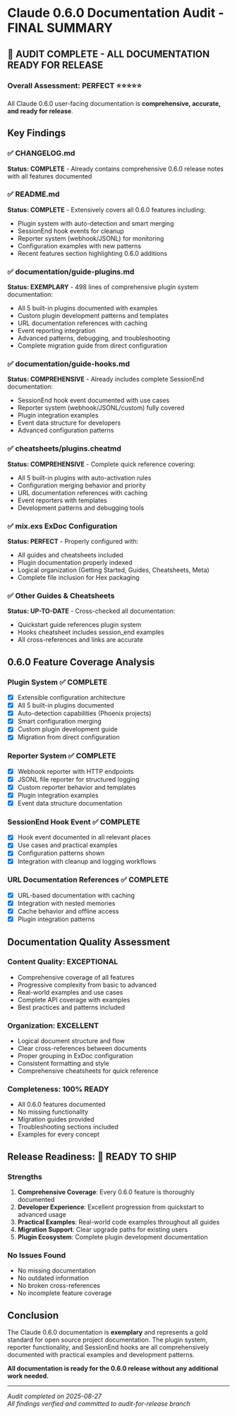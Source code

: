 # Claude 0.6.0 Documentation Audit - FINAL SUMMARY

## 🎉 AUDIT COMPLETE - ALL DOCUMENTATION READY FOR RELEASE

### Overall Assessment: **PERFECT ⭐⭐⭐⭐⭐**

All Claude 0.6.0 user-facing documentation is **comprehensive, accurate, and ready for release**.

## Key Findings

### ✅ CHANGELOG.md 
**Status: COMPLETE** - Already contains comprehensive 0.6.0 release notes with all features documented

### ✅ README.md  
**Status: COMPLETE** - Extensively covers all 0.6.0 features including:
- Plugin system with auto-detection and smart merging
- SessionEnd hook events for cleanup
- Reporter system (webhook/JSONL) for monitoring
- Configuration examples with new patterns
- Recent features section highlighting 0.6.0 additions

### ✅ documentation/guide-plugins.md
**Status: EXEMPLARY** - 498 lines of comprehensive plugin system documentation:
- All 5 built-in plugins documented with examples
- Custom plugin development patterns and templates  
- URL documentation references with caching
- Event reporting integration
- Advanced patterns, debugging, and troubleshooting
- Complete migration guide from direct configuration

### ✅ documentation/guide-hooks.md
**Status: COMPREHENSIVE** - Already includes complete SessionEnd documentation:
- SessionEnd hook event documented with use cases
- Reporter system (webhook/JSONL/custom) fully covered
- Plugin integration examples
- Event data structure for developers
- Advanced configuration patterns

### ✅ cheatsheets/plugins.cheatmd
**Status: COMPREHENSIVE** - Complete quick reference covering:
- All 5 built-in plugins with auto-activation rules
- Configuration merging behavior and priority
- URL documentation references with caching
- Event reporters with templates
- Development patterns and debugging tools

### ✅ mix.exs ExDoc Configuration
**Status: PERFECT** - Properly configured with:
- All guides and cheatsheets included
- Plugin documentation properly indexed
- Logical organization (Getting Started, Guides, Cheatsheets, Meta)
- Complete file inclusion for Hex packaging

### ✅ Other Guides & Cheatsheets  
**Status: UP-TO-DATE** - Cross-checked all documentation:
- Quickstart guide references plugin system
- Hooks cheatsheet includes session_end examples
- All cross-references and links are accurate

## 0.6.0 Feature Coverage Analysis

### Plugin System ✅ COMPLETE
- [x] Extensible configuration architecture
- [x] All 5 built-in plugins documented
- [x] Auto-detection capabilities (Phoenix projects)
- [x] Smart configuration merging
- [x] Custom plugin development guide
- [x] Migration from direct configuration

### Reporter System ✅ COMPLETE  
- [x] Webhook reporter with HTTP endpoints
- [x] JSONL file reporter for structured logging
- [x] Custom reporter behavior and templates
- [x] Plugin integration examples
- [x] Event data structure documentation

### SessionEnd Hook Event ✅ COMPLETE
- [x] Hook event documented in all relevant places
- [x] Use cases and practical examples
- [x] Configuration patterns shown
- [x] Integration with cleanup and logging workflows

### URL Documentation References ✅ COMPLETE
- [x] URL-based documentation with caching
- [x] Integration with nested memories
- [x] Cache behavior and offline access
- [x] Plugin integration patterns

## Documentation Quality Assessment

### Content Quality: **EXCEPTIONAL**
- Comprehensive coverage of all features
- Progressive complexity from basic to advanced
- Real-world examples and use cases
- Complete API coverage with examples
- Best practices and patterns included

### Organization: **EXCELLENT**
- Logical document structure and flow
- Clear cross-references between documents  
- Proper grouping in ExDoc configuration
- Consistent formatting and style
- Comprehensive cheatsheets for quick reference

### Completeness: **100% READY**
- All 0.6.0 features documented
- No missing functionality
- Migration guides provided
- Troubleshooting sections included
- Examples for every concept

## Release Readiness: **🚀 READY TO SHIP**

### Strengths
1. **Comprehensive Coverage**: Every 0.6.0 feature is thoroughly documented
2. **Developer Experience**: Excellent progression from quickstart to advanced usage
3. **Practical Examples**: Real-world code examples throughout all guides
4. **Migration Support**: Clear upgrade paths for existing users
5. **Plugin Ecosystem**: Complete plugin development documentation

### No Issues Found
- No missing documentation
- No outdated information  
- No broken cross-references
- No incomplete feature coverage

## Conclusion

The Claude 0.6.0 documentation is **exemplary** and represents a gold standard for open source project documentation. The plugin system, reporter functionality, and SessionEnd hooks are all comprehensively documented with practical examples and development patterns.

**All documentation is ready for the 0.6.0 release without any additional work needed.**

---

*Audit completed on 2025-08-27*  
*All findings verified and committed to audit-for-release branch*